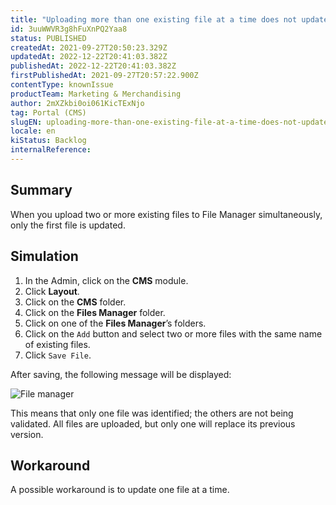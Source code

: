 ```yaml
---
title: "Uploading more than one existing file at a time does not update all files in File Manager"
id: 3uuWWVR3g8hFuXnPQ2Yaa8
status: PUBLISHED
createdAt: 2021-09-27T20:50:23.329Z
updatedAt: 2022-12-22T20:41:03.382Z
publishedAt: 2022-12-22T20:41:03.382Z
firstPublishedAt: 2021-09-27T20:57:22.900Z
contentType: knownIssue
productTeam: Marketing & Merchandising
author: 2mXZkbi0oi061KicTExNjo
tag: Portal (CMS)
slugEN: uploading-more-than-one-existing-file-at-a-time-does-not-update-all-files-in-file-manager
locale: en
kiStatus: Backlog
internalReference: 
---
```


## Summary

When you upload two or more existing files to File Manager simultaneously, only the first file is updated.

## Simulation

1. In the Admin, click on the **CMS** module.
2. Click **Layout**.
3. Click on the **CMS** folder.
4. Click on the **Files Manager** folder.
5. Click on one of the **Files Manager**’s folders.
6. Click on the `Add` button and select two or more files with the same name of existing files.
7. Click `Save File`. 

After saving, the following message will be displayed:

![File manager](//images.contentful.com/alneenqid6w5/4Z7tY3FKCDV1Cz6Whji6HI/d730b6accf6caeb81b373745b20c337d/image.png)

This means that only one file was identified; the others are not being validated. All files are uploaded, but only one will replace its previous version.

## Workaround

A possible workaround is to update one file at a time.

